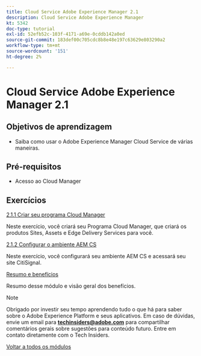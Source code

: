 ```yaml
---
title: Cloud Service Adobe Experience Manager 2.1
description: Cloud Service Adobe Experience Manager
kt: 5342
doc-type: tutorial
exl-id: 52efb52c-103f-4171-a69e-0cddb142a0ed
source-git-commit: 183def00c705cdc8b8e48e197c63629e803290a2
workflow-type: tm+mt
source-wordcount: '151'
ht-degree: 2%

---
```


# Cloud Service Adobe Experience Manager 2.1

## Objetivos de aprendizagem

- Saiba como usar o Adobe Experience Manager Cloud Service de várias maneiras.

## Pré-requisitos

- Acesso ao Cloud Manager

## Exercícios

[2.1.1 Criar seu programa Cloud Manager](./ex1.md)

Neste exercício, você criará seu Programa Cloud Manager, que criará os produtos Sites, Assets e Edge Delivery Services para você.

[2.1.2 Configurar o ambiente AEM CS](./ex2.md)

Neste exercício, você configurará seu ambiente AEM CS e acessará seu site CitiSignal.

[Resumo e benefícios](./summary.md)

Resumo desse módulo e visão geral dos benefícios.

>[!NOTE]
>
>Obrigado por investir seu tempo aprendendo tudo o que há para saber sobre o Adobe Experience Platform e seus aplicativos. Em caso de dúvidas, envie um email para **techinsiders@adobe.com** para compartilhar comentários gerais sobre sugestões para conteúdo futuro. Entre em contato diretamente com o Tech Insiders.

[Voltar a todos os módulos](../../../overview.md)
